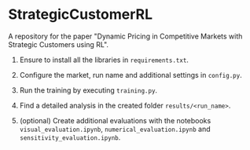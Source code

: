 # StrategicCustomerRL
A repository for the paper "Dynamic Pricing in Competitive Markets with Strategic Customers using RL".

1. Ensure to install all the libraries in ``requirements.txt``.

2. Configure the market, run name and additional settings in ``config.py``.

3. Run the training by executing ``training.py``.

4. Find a detailed analysis in the created folder ``results/<run_name>``.

5. (optional) Create additional evaluations with the notebooks ``visual_evaluation.ipynb``, ``numerical_evaluation.ipynb`` and ``sensitivity_evaluation.ipynb``.

